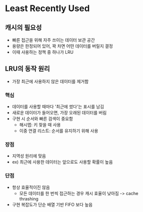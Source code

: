 # Least Recently Used

## 캐시의 필요성
- 빠른 접근을 위해 자주 쓰이는 데이터 보관 공간
- 용량은 한정되어 있어, 꽉 차면 어떤 데이터를 버릴지 결정
- 이때 사용하는 정책 중 하나가 LRU

## LRU의 동작 원리
- 가장 최근에 사용하지 않은 데이터를 제거함

### 핵심
- 데이터를 사용할 때마다 '최근에 썼다'는 표시를 남김
- 새로운 데이터가 들어오면, 가장 오래된 데이터를 버림
- 구현 시 순서와 빠른 검색이 중요함
  - 해시맵: 키 찾을 때 사용
  - 이중 연결 리스트: 순서를 유지하기 위해 사용

### 장점
- 지역성 원리에 맞음
- ex) 최근에 사용한 데이터는 앞으로도 사용할 확률이 높음

### 단점
- 항상 효율적이진 않음
  - 모든 데이터를 한 번씩 접근하는 경우 캐시 효율이 낮아짐 -> cache thrashing
- 구현 복잡도가 단순 배열 기반 FIFO 보다 높음